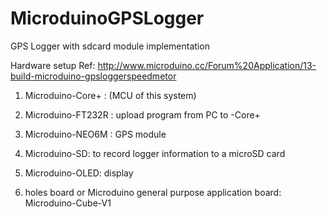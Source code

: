 MicroduinoGPSLogger
===================

GPS Logger with sdcard module implementation

Hardware setup Ref: http://www.microduino.cc/Forum%20Application/13-build-microduino-gpsloggerspeedmetor

1. Microduino-Core+ : (MCU of this system)

2. Microduino-FT232R : upload program from PC to -Core+

3. Microduino-NEO6M : GPS module

4. Microduino-SD: to record logger information to a microSD card

5. Microduino-OLED: display 

6. holes board or Microduino general purpose application board: Microduino-Cube-V1
